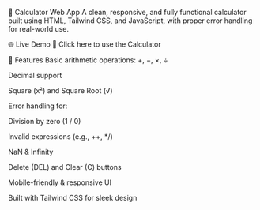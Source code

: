 🧮 Calculator Web App
A clean, responsive, and fully functional calculator built using HTML, Tailwind CSS, and JavaScript, with proper error handling for real-world use.

🌐 Live Demo
🔗 Click here to use the Calculator

🚀 Features
Basic arithmetic operations: +, −, ×, ÷

Decimal support

Square (x²) and Square Root (√)

Error handling for:

Division by zero (1 / 0)

Invalid expressions (e.g., ++, */)

NaN & Infinity

Delete (DEL) and Clear (C) buttons

Mobile-friendly & responsive UI

Built with Tailwind CSS for sleek design


